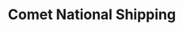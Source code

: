---
title: "Comet National Shipping"
url: /norcross/comet-national-shipping/
shop: storage rental
---